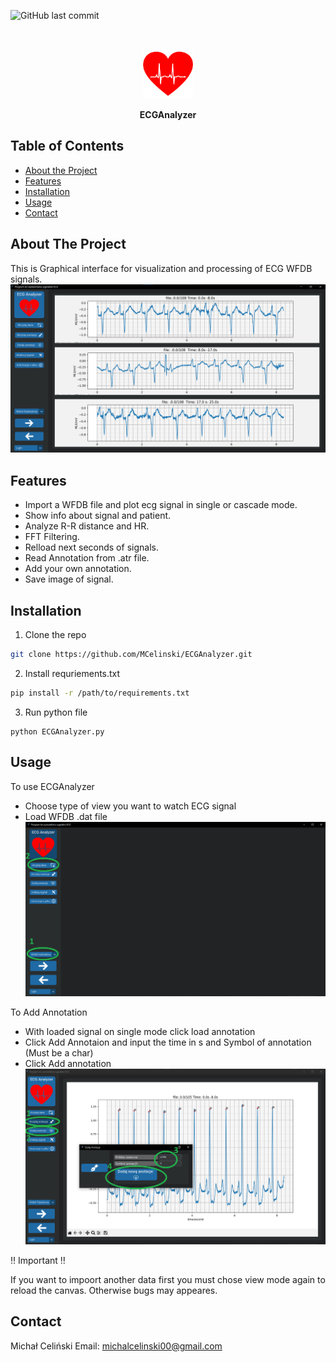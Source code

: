 <!--
repo name: ECGAnalyzer
description: An awesome README template to jumpstart your projects!
github name:  MCelinski
link: https://github.com/MCelinski/ECGAnalyzer
logo path: readmeimages/ecgg.png
screenshot: readmeimages/ss1.png
email: michalcelinski00@gmail.com
-->
![GitHub last commit](https://img.shields.io/github/last-commit/MCelinski/ECGAnalyzer?logo=GitHub)


<!-- PROJECT LOGO -->
<br />
<p align="center">
    <a href="LINK">
        <img src="readmeimages/ecgg.png" alt="Logo" width="80" height="80">
    </a>
    <p align="center">
        <b>ECGAnalyzer</b>
        <br />
    </p>




<!-- TABLE OF CONTENTS -->
## Table of Contents

* [About the Project](#about-the-project)
* [Features](#features)
* [Installation](#installation)
* [Usage](#usage)
* [Contact](#contact)



<!-- ABOUT THE PROJECT -->
## About The Project
This is Graphical interface for visualization and processing of ECG WFDB signals.
[![Product Name Screen Shot][product-screenshot]](readmeimages/ss1.png)

## Features
- Import a WFDB file and plot ecg signal in 
single or cascade mode.
- Show info about signal and patient.
- Analyze R-R distance and HR. 
- FFT Filtering.
- Relload next seconds of signals.
- Read Annotation from .atr file.
- Add your own annotation.
- Save image of signal.
## Installation

1. Clone the repo
```sh
git clone https://github.com/MCelinski/ECGAnalyzer.git
```
2. Install requriements.txt
```sh
pip install -r /path/to/requirements.txt
```
3. Run python file
```JS
python ECGAnalyzer.py
```
## Usage

To use ECGAnalyzer 
* Choose type of view you want to watch ECG signal
* Load WFDB .dat file 
[![Loading data][loading-data]](readmeimages/ss2.png)

To Add Annotation
* With loaded signal on single mode click load annotation
* Click Add Annotaion and input the time in s and Symbol of annotation (Must be a char)
* Click Add annotation
[![Adding Annotation][add-annotation]](readmeimages/ss3.png)

:bangbang: Important :bangbang:

If you want to impoort another data first you must chose view mode again to reload the canvas. Otherwise bugs may appeares.




## Contact

Michał Celiński 
Email: michalcelinski00@gmail.com

<!-- https://www.markdownguide.org/basic-syntax/#reference-style-links -->
[product-screenshot]: readmeimages/ss1.png
[loading-data]: readmeimages/ss2.png
[add-annotation]: readmeimages/ss3.png

